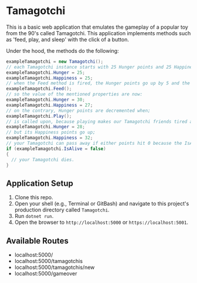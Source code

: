 # Tamagotchi

This is a basic web application that emulates the gameplay of a popular toy from the 90's called Tamagotchi. This application implements methods such as 'feed, play, and sleep' with the click of a button.

Under the hood, the methods do the following:
```csharp
exampleTamagotchi = new Tamagotchi();
// each Tamagotchi instance starts with 25 Hunger points and 25 Happiness points.
exampleTamagotchi.Hunger = 25;
exampleTamagotchi.Happiness = 25;
// when the Feed method is fired, the Hunger points go up by 5 and the Happiness points go up by 2.
exampleTamagotchi.Feed();
// so the value of the mentioned properties are now:
exampleTamagotchi.Hunger = 30;
exampleTamagotchi.Happiness = 27;
// on the contrary, Hunger points are decremented when;
exampleTamagotchi.Play();
// is called upon, because playing makes our Tamagotchi friends tired and therefore hungrier, now;
exampleTamagotchi.Hunger = 28;
// but its Happiness points go up;
exampleTamagotchi.Happiness = 32;
// your Tamagotchi can pass away if either points hit 0 because the IsAlive method checks for the condition of your Tamagotchi's current points after each method is fired so;
if (exampleTamagotchi.IsAlive = false)
{
  // your Tamagotchi dies.
}
```
## Application Setup

1. Clone this repo.
2. Open your shell (e.g., Terminal or GitBash) and navigate to this project's production directory called `Tamagotchi`. 
3. Run `dotnet run`.
4. Open the browser to `http://localhost:5000` or `https://localhost:5001`.

## Available Routes

* localhost:5000/
* localhost:5000/tamagotchis
* localhost:5000/tamagotchis/new
* localhost:5000/gameover
